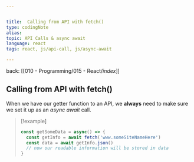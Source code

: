 ```yaml
---


title:  Calling from API with fetch()
type: codingNote
alias:
topic: API Calls & async await 
language: react
tags: react, js/api-call, js/async-await

---
```


back: [[010 - Programming/015 - React/_index_]]



## Calling from API with fetch()


When we have our getter function to an API, we **always** need to make sure we set it up as an *async await* call.

>[!example]
>```javascript
>const getSomeData = async() => {
>	const getInfo = await fetch('www.someSiteNameHere')
>	const data = await getInfo.json()
>	// now our readable information will be stored in data
>}
>
>```





